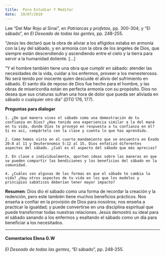 ```yaml
---
title:  Para Estudiar Y Meditar
date:  19/07/2019
---
```


Lee “Del Mar Rojo al Sinaí”, en _Patriarcas y profetas_, pp. 300-304; y “El sábado”, en _El Deseado de todas las gentes,_ pp. 248-255.

“Jesús les declaró que la obra de aliviar a los afligidos estaba en armonía con la Ley del sábado, y en armonía con la obra de los ángeles de Dios, que siempre están descendiendo y ascendiendo entre el cielo y la tierra para servir a la humanidad doliente. [...]

“Y el hombre también tiene una obra que cumplir en sábado: atender las necesidades de la vida, cuidar a los enfermos, proveer a los menesterosos. No será tenido por inocente quien descuide el alivio del sufrimiento en sábado. El santo día de reposo de Dios fue hecho para el hombre, y las obras de misericordia están en perfecta armonía con su propósito. Dios no desea que sus criaturas sufran una hora de dolor que pueda ser aliviada en sábado o cualquier otro día” (_DTG_ 176, 177).

**Preguntas para dialogar**

`1. ¿De qué manera vives el sábado como una demostración de tu confianza en Dios? ¿Has tenido una experiencia similar a la del maná en tu vida, donde Dios te proveyó en respuesta a tu confianza en él? Si es así, compártelo con la clase y cuenta lo que has aprendido.`

`2. Como hemos visto en el cuarto mandamiento que se encuentra en Éxodo 20:8 al 11 y Deuteronomio 5:12 al 15, Dios enfatizó diferentes aspectos del sábado. ¿Cuál es el aspecto del sábado que más aprecias?`

`3. En clase o individualmente, aporten ideas sobre las maneras en que se pueden compartir las bendiciones y los beneficios del sábado en la comunidad.`

`4. ¿Cuáles son algunas de las formas en que el sábado te cambia la vida? ¿Hay otros aspectos de tu vida en los que los modelos y principios sabáticos deberían tener mayor impacto?`

**Resumen**:  Dios dio el sábado como una forma de recordar la creación y la redención, pero este también tiene muchos beneficios prácticos. Nos enseña a confiar en la provisión de Dios para nosotros; nos enseña a practicar la igualdad; y puede convertirse en una disciplina espiritual que puede transformar todas nuestras relaciones. Jesús demostró su ideal para el sábado sanando a los enfermos y exaltando el sábado como un día para beneficiar a los necesitados.

---

#### Comentarios Elena G.W

_El Deseado de todas las gentes_, “El sábado”, pp. 248-255.